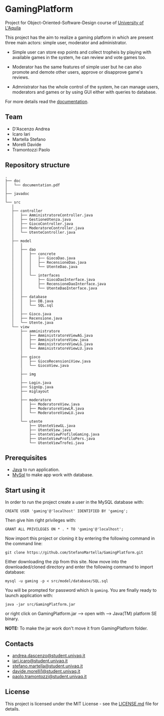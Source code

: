 # GamingPlatform

Project for Object-Oriented-Software-Design course of [University of L'Aquila](http://univaq.it)

This project has the aim to realize a gaming platform in which are present three main actors: simple user, moderator and administrator.

 - Simple user can store exp points and collect tropheis by playing with available games in the system, he can review and vote games        too.

 - Moderator has the same features of simple user but he can also promote and demote other users, approve or disapprove game's              reviews.

 - Admnistrator has the whole control of the system, he can manage users, moderators and games or by using GUI either with queries to      database.

 For more details read the [documentation](doc/progettoOOSD.pdf).

## Team

- D'Ascenzo Andrea
- Icaro Iari
- Martella Stefano
- Morelli Davide
- Tramontozzi Paolo

## Repository structure
 ```
.
├── doc
│   └── documentation.pdf
│
├── javadoc
│
└── src
    │
    ├── controller
    │   ├── AmministratoreController.java
    │   ├── GestioneUtenza.java
    │   ├── GiocoController.java
    │   ├── ModeratoreController.java
    │   └── UtenteController.java
    │  
    ├── model
    │   │
    │   ├── dao
    │   │   ├── concrete
    │   │   │   ├── GiocoDao.java
    │   │   │   ├── RecensioneDao.java
    │   │   │   └── UtenteDao.java
    │   │   │
    │   │   └── interfaces
    │   │       ├── GiocoDaoInterface.java
    │   │       ├── RecensioneDaoInterface.java
    │   │       └── UtenteDaoInterface.java
    │   │   
    │   ├── database
    │   │   ├── DB.java
    │   │   └── SQL.sql
    │   │
    │   ├── Gioco.java
    │   ├── Recensione.java
    │   └── Utente.java
    └── view
        ├── amministratore
        │   ├── AmministratoreViewAG.java
        │   ├── AmministratoreView.java
        │   ├── AmministratoreViewLG.java
        │   └── AmministratoreViewLU.java
        │
        ├── gioco
        │   ├── GiocoRecensioniView.java
        │   └── GiocoView.java
        │
        ├── img
        │
        ├── Login.java
        ├── SignUp.java
        ├── miglayout
        │  
        ├── moderatore
        │   ├── ModeratoreView.java
        │   ├── ModeratoreViewLR.java
        │   └── ModeratoreViewLU.java
        │
        └── utente
            ├── UtenteViewGL.java
            ├── UtenteView.java
            ├── UtenteViewProfiloGaming.java
            ├── UtenteViewProfiloPers.java
            └── UtenteViewTrofei.java
```
## Prerequisites

 - [Java](https://www.java.com/it/download/) to run application.
 - [MySql](https://www.mysql.com/it/downloads/) to make app work with database.

## Start using it

 In order to run the project create a user in the MySQL database with:

 ```CREATE USER 'gaming'@'localhost' IDENTIFIED BY 'gaming';```

 Then give him right privileges with:

 ```GRANT ALL PRIVILEGES ON * . * TO 'gaming'@'localhost';```

 Now import  this project or cloning it by entering the following command in the command line:

 ```git clone https://github.com/StefanoMartella/GamingPlatform.git```

 Either downloading the zip from this site.
 Now move into the downloaded/cloned directory and enter the following command to import database:

 ```mysql -u gaming -p < src/model/database/SQL.sql```

 You will be prompted for password which is ```gaming```.
 You are finally ready to launch application with:

 ```java -jar src/GamingPlatform.jar```

 or right click on GamingPlatform.jar --> open with --> Java(TM) platform SE binary.

<b>NOTE:</b> To make the jar work don't move it from GamingPlatform folder.

## Contacts

 - andrea.dascenzo@student.univaq.it
 - iari.icaro@student.univaq.it
 - stefano.martella@student.univaq.it
 - davide.morelli1@student.univaq.it
 - paolo.tramontozzi@student.univaq.it


## License

 This project is licensed under the MIT License - see the [LICENSE.md](LICENSE.md) file for details.

